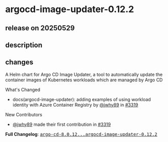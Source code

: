 # argocd-image-updater-0.12.2

## release on 20250529

## description

## changes

A Helm chart for Argo CD Image Updater, a tool to automatically update the container images of Kubernetes workloads which are managed by Argo CD

What's Changed

* docs(argocd-image-updater): adding examples of using workload identity with Azure Container Registry by <a class="user-mention notranslate" data-hovercard-type="user" data-hovercard-url="/users/jwhy89/hovercard" data-octo-click="hovercard-link-click" data-octo-dimensions="link_type:self" href="https://github.com/jwhy89">@jwhy89</a> in <a class="issue-link js-issue-link" data-error-text="Failed to load title" data-id="3087063269" data-permission-text="Title is private" data-url="https://github.com/argoproj/argo-helm/issues/3319" data-hovercard-type="pull_request" data-hovercard-url="/argoproj/argo-helm/pull/3319/hovercard" href="https://github.com/argoproj/argo-helm/pull/3319">#3319</a>

New Contributors

* <a class="user-mention notranslate" data-hovercard-type="user" data-hovercard-url="/users/jwhy89/hovercard" data-octo-click="hovercard-link-click" data-octo-dimensions="link_type:self" href="https://github.com/jwhy89">@jwhy89</a> made their first contribution in <a class="issue-link js-issue-link" data-error-text="Failed to load title" data-id="3087063269" data-permission-text="Title is private" data-url="https://github.com/argoproj/argo-helm/issues/3319" data-hovercard-type="pull_request" data-hovercard-url="/argoproj/argo-helm/pull/3319/hovercard" href="https://github.com/argoproj/argo-helm/pull/3319">#3319</a>

<strong>Full Changelog</strong>: <a class="commit-link" href="https://github.com/argoproj/argo-helm/compare/argo-cd-8.0.12...argocd-image-updater-0.12.2"><tt>argo-cd-8.0.12...argocd-image-updater-0.12.2</tt></a>

